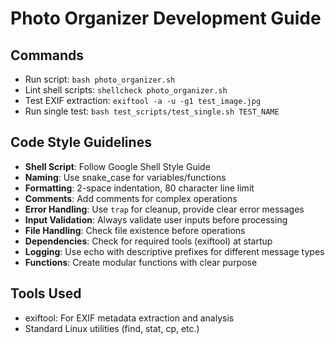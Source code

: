# Photo Organizer Development Guide

## Commands
- Run script: `bash photo_organizer.sh`
- Lint shell scripts: `shellcheck photo_organizer.sh`
- Test EXIF extraction: `exiftool -a -u -g1 test_image.jpg`
- Run single test: `bash test_scripts/test_single.sh TEST_NAME`

## Code Style Guidelines
- **Shell Script**: Follow Google Shell Style Guide
- **Naming**: Use snake_case for variables/functions
- **Formatting**: 2-space indentation, 80 character line limit
- **Comments**: Add comments for complex operations
- **Error Handling**: Use `trap` for cleanup, provide clear error messages
- **Input Validation**: Always validate user inputs before processing
- **File Handling**: Check file existence before operations
- **Dependencies**: Check for required tools (exiftool) at startup
- **Logging**: Use echo with descriptive prefixes for different message types
- **Functions**: Create modular functions with clear purpose

## Tools Used
- exiftool: For EXIF metadata extraction and analysis
- Standard Linux utilities (find, stat, cp, etc.)